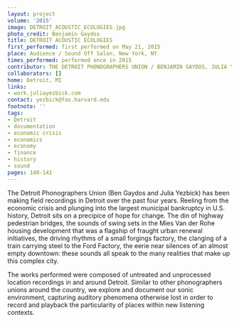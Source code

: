 ```yaml
---
layout: project
volume: '2015'
image: DETROIT_ACOUSTIC_ECOLOGIES.jpg
photo_credit: Benjamin Gaydos
title: DETROIT ACOUSTIC ECOLOGIES
first_performed: first performed on May 21, 2015
place: Audience / Sound Off Salon, New York, NY
times_performed: performed once in 2015
contributor: THE DETROIT PHONOGRAPHERS UNION / BENJAMIN GAYDOS, JULIA YEZBICK
collaborators: []
home: Detroit, MI
links:
- work.juliayezbick.com
contact: yezbick@fas.harvard.edu
footnote: ''
tags:
- Detroit
- documentation
- economic crisis
- economics
- economy
- finance
- history
- sound
pages: 140-141
---
```


The Detroit Phonographers Union (Ben Gaydos and Julia Yezbick) has been making field recordings in Detroit over the past four years. Reeling from the economic crisis and plunging into the largest municipal bankruptcy in U.S. history, Detroit sits on a precipice of hope for change. The din of highway pedestrian bridges, the sounds of swing sets in the Mies Van der Rohe housing development that was a flagship of fraught urban renewal initiatives, the driving rhythms of a small forgings factory, the clanging of a train carrying steel to the Ford Factory, the eerie near silences of an almost empty downtown: these sounds all speak to the many realities that make up this complex city.

The works performed were composed of untreated and unprocessed location recordings in and around Detroit. Similar to other phonographers unions around the country, we explore and document our sonic environment, capturing auditory phenomena otherwise lost in order to record and playback the particularity of places within new listening contexts.
